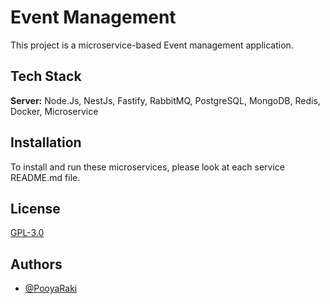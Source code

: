 
# Event Management

This project is a microservice-based Event management application.

## Tech Stack

**Server:** Node.Js, NestJs, Fastify, RabbitMQ, PostgreSQL, MongoDB, Redis, Docker, Microservice


## Installation

To install and run these microservices, please look at each service README.md file.

## License

[GPL-3.0](https://github.com/PooyaRaki/EventManagement/blob/master/LICENSE)


## Authors

- [@PooyaRaki](https://www.github.com/PooyaRaki)
